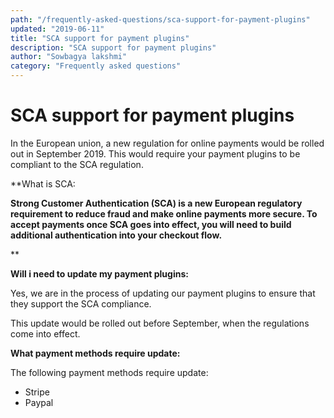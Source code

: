 ```yaml
---
path: "/frequently-asked-questions/sca-support-for-payment-plugins"
updated: "2019-06-11"
title: "SCA support for payment plugins"
description: "SCA support for payment plugins"
author: "Sowbagya lakshmi"
category: "Frequently asked questions"
---
```

# SCA support for payment plugins

In the European union, a new regulation for online payments would be rolled out in September 2019. This would require your payment plugins to be compliant to the SCA regulation.

**What is SCA:

**Strong Customer Authentication (SCA) is a new European regulatory requirement to reduce fraud and make online payments more secure. To accept payments once SCA goes into effect, you will need to build additional authentication into your checkout flow.** 

**

**Will i need to update my payment plugins:**

Yes, we are in the process of updating our payment plugins to ensure that they support the SCA compliance.

This update would be rolled out before September, when the regulations come into effect.

**What payment methods require update:**

The following payment methods require update:

- Stripe
- Paypal


